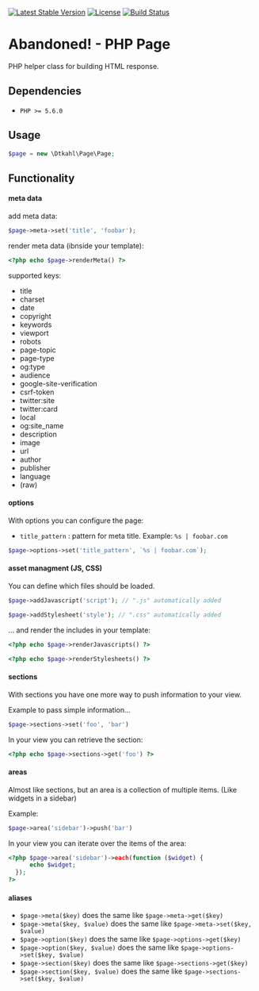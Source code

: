 [![Latest Stable Version](https://poser.pugx.org/dtkahl/php-page/v/stable)](https://packagist.org/packages/dtkahl/php-page)
[![License](https://poser.pugx.org/dtkahl/php-page/license)](https://packagist.org/packages/dtkahl/php-page)
[![Build Status](https://travis-ci.org/dtkahl/php-page.svg?branch=master)](https://travis-ci.org/dtkahl/php-page)

# Abandoned! - PHP Page

PHP helper class for building HTML response.


## Dependencies

* `PHP >= 5.6.0`

## Usage

```php
$page = new \Dtkahl\Page\Page;
```


## Functionality

#### meta data

add meta data:

```php
$page->meta->set('title', 'foobar');
```

render meta data (ibnside your template):

```php
<?php echo $page->renderMeta() ?>
```

supported keys:
* title
* charset
* date
* copyright
* keywords
* viewport
* robots
* page-topic
* page-type
* og:type
* audience
* google-site-verification
* csrf-token
* twitter:site
* twitter:card
* local
* og:site_name
* description
* image
* url
* author
* publisher
* language
* (raw)

#### options
With options you can configure the page: 
* `title_pattern` : pattern for meta title. Example: `%s | foobar.com` 

```php
$page->options->set('title_pattern', `%s | foobar.com`);
```

#### asset managment (JS, CSS)

You can define which files should be loaded.

```php
$page->addJavascript('script'); // ".js" automatically added
```

```php
$page->addStylesheet('style'); // ".css" automatically added
```

... and render the includes in your template:

```php
<?php echo $page->renderJavascripts() ?>
```

```php
<?php echo $page->renderStylesheets() ?>
```

#### sections
With sections you have one more way to push information to your view.

Example to pass simple information...

```php
$page->sections->set('foo', 'bar')
```

In your view you can retrieve the section:

```php
<?php echo $page->sections->get('foo') ?>
```

#### areas
Almost like sections, but an area is a collection of multiple items. (Like widgets in a sidebar)

Example:

```php
$page->area('sidebar')->push('bar')
```

In your view you can iterate over the items of the area:

```php
<?php $page->area('sidebar')->each(function ($widget) {
      echo $widget;
  });
?>
```

#### aliases

* `$page->meta($key)` does the same like `$page->meta->get($key)`
* `$page->meta($key, $value)` does the same like `$page->meta->set($key, $value)`
* `$page->option($key)` does the same like `$page->options->get($key)`
* `$page->option($key, $value)` does the same like `$page->options->set($key, $value)`
* `$page->section($key)` does the same like `$page->sections->get($key)`
* `$page->section($key, $value)` does the same like `$page->sections->set($key, $value)`

